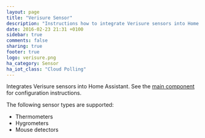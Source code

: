 ```yaml
---
layout: page
title: "Verisure Sensor"
description: "Instructions how to integrate Verisure sensors into Home Assistant."
date: 2016-02-23 21:31 +0100
sidebar: true
comments: false
sharing: true
footer: true
logo: verisure.png
ha_category: Sensor
ha_iot_class: "Cloud Polling"
---
```


Integrates Verisure sensors into Home Assistant. See the [main component](/components/verisure/) for configuration instructions.

The following sensor types are supported:

 * Thermometers
 * Hygrometers
 * Mouse detectors
 

